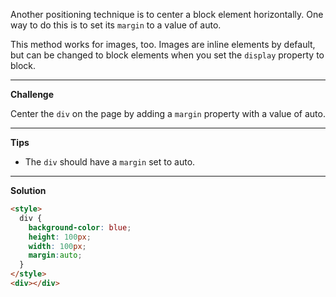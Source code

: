 Another positioning technique is to center a block element horizontally. One way to do this is to set its `margin` to a value of auto.

This method works for images, too. Images are inline elements by default, but can be changed to block elements when you set the `display` property to block.

---
**Challenge**

Center the `div` on the page by adding a `margin` property with a value of auto.

---
**Tips**

- The `div` should have a `margin` set to auto.

---
**Solution**
```html
<style>
  div {
    background-color: blue;
    height: 100px;
    width: 100px;
    margin:auto;
  }
</style>
<div></div>
```